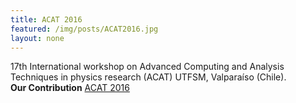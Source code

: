 ```yaml
---
title: ACAT 2016
featured: /img/posts/ACAT2016.jpg
layout: none
---
```

17th International workshop on Advanced Computing and Analysis Techniques in physics research (ACAT) UTFSM, Valparaíso (Chile).  
**Our Contribution** [ACAT 2016](https://indico.cern.ch/event/397113/session/16/contribution/230)
